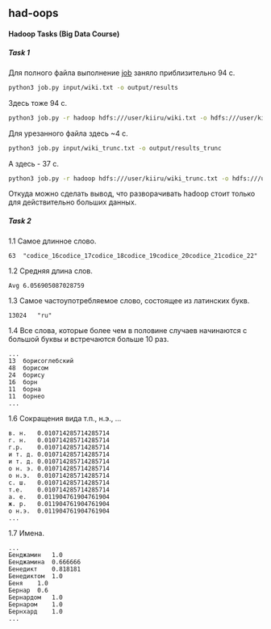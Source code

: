 ## had-oops

#### Hadoop Tasks (Big Data Course)

##### Task 1

Для полного файла выполнение [job](https://github.com/SingularityA/had-oops/blob/master/job.py) заняло приблизительно 94 с.
```bash
python3 job.py input/wiki.txt -o output/results
```
Здесь тоже 94 с.
```bash
python3 job.py -r hadoop hdfs:///user/kiiru/wiki.txt -o hdfs:///user/kiiru/results
```
Для урезанного файла здесь  ~4 с.
```bash
python3 job.py input/wiki_trunc.txt -o output/results_trunc
```
А здесь - 37 с.
```bash
python3 job.py -r hadoop hdfs:///user/kiiru/wiki_trunc.txt -o hdfs:///user/kiiru/results_trunc
```

Откуда можно сделать вывод, что разворачивать hadoop стоит только для действительно больших данных.

##### Task 2

1.1 Самое длинное слово.
```
63	"codice_16codice_17codice_18codice_19codice_20codice_21codice_22"
```

1.2 Средняя длина слов.
```
Avg	6.056905087028759
```

1.3 Самое частоупотребляемое слово, состоящее из латинских букв.
```
13024	"ru"
```

1.4 Все слова, которые более чем в половине случаев начинаются с большой буквы и встречаются больше 10 раз.
```
...
13	борисоглебский
48	борисом
24	борису
16	борн
11	борна
11	борнео
...
```

1.6 Сокращения вида т.п., н.э., ...
```
в. н.	0.010714285714285714
г. н.	0.010714285714285714
г.р.	0.010714285714285714
и т. д.	0.010714285714285714
и т. д.	0.010714285714285714
о н. э.	0.010714285714285714
о н.э.	0.010714285714285714
с. ш.	0.010714285714285714
т.е.	0.010714285714285714
а. е.	0.011904761904761904
ж. р.	0.011904761904761904
о н.э.	0.011904761904761904
...
```

1.7 Имена.
```
...
Бенджамин	1.0
Бенджамина	0.666666
Бенедикт	0.818181
Бенедиктом	1.0
Беня	1.0
Бернар	0.6
Бернардом	1.0
Бернаром	1.0
Бернхард	1.0
...

```
